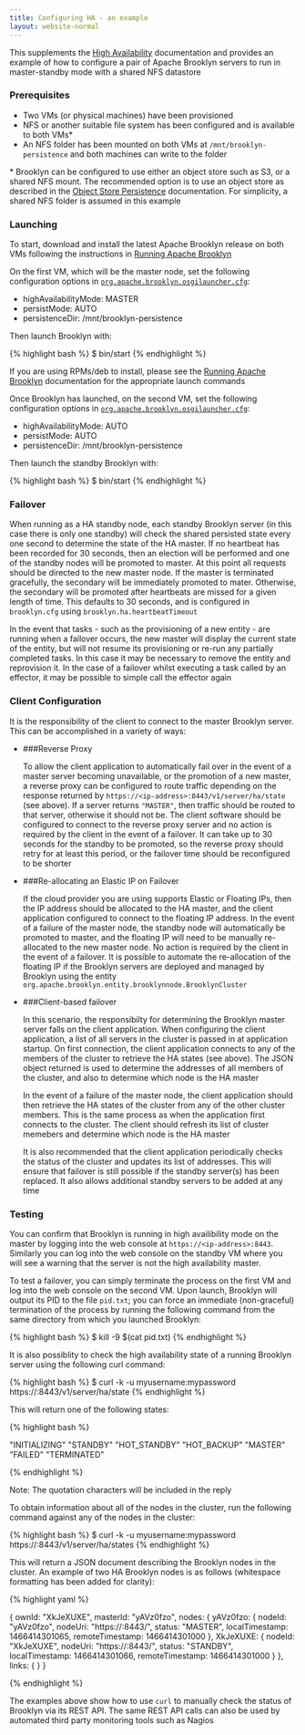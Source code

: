 ```yaml
---
title: Configuring HA - an example
layout: website-normal
---
```


This supplements the [High Availability](./) documentation
and provides an example of how to configure a pair of Apache Brooklyn servers to run in master-standby mode with a shared NFS datastore

### Prerequisites
- Two VMs (or physical machines) have been provisioned
- NFS or another suitable file system has been configured and is available to both VMs*
- An NFS folder has been mounted on both VMs at `/mnt/brooklyn-persistence` and both machines can write to the folder

\* Brooklyn can be configured to use either an object store such as S3, or a shared NFS mount. The recommended option is to use an object
store as described in the [Object Store Persistence](../persistence/#object-store-persistence) documentation. For simplicity, a shared NFS folder
is assumed in this example

### Launching
To start, download and install the latest Apache Brooklyn release on both VMs following the instructions in
[Running Apache Brooklyn](/guide/start/running.html)

On the first VM, which will be the master node, set the following configuration options in [`org.apache.brooklyn.osgilauncher.cfg`](../paths.html):

- highAvailabilityMode: MASTER
- persistMode: AUTO
- persistenceDir: /mnt/brooklyn-persistence

Then launch Brooklyn with:

{% highlight bash %}
$ bin/start
{% endhighlight %}

If you are using RPMs/deb to install, please see the [Running Apache Brooklyn](/guide/start/running.html) 
documentation for the appropriate launch commands

Once Brooklyn has launched, on the second VM, set the following configuration options in [`org.apache.brooklyn.osgilauncher.cfg`](../paths.html):

- highAvailabilityMode: AUTO
- persistMode: AUTO
- persistenceDir: /mnt/brooklyn-persistence

Then launch the standby Brooklyn with:

{% highlight bash %}
$ bin/start
{% endhighlight %}

### Failover
When running as a HA standby node, each standby Brooklyn server (in this case there is only one standby) will check the shared persisted state
every one second to determine the state of the HA master. If no heartbeat has been recorded for 30 seconds, then an election will be performed
and one of the standby nodes will be promoted to master. At this point all requests should be directed to the new master node.
If the master is terminated gracefully, the secondary will be immediately promoted to mater. Otherwise, the secondary will be promoted after 
heartbeats are missed for a given length of time. This defaults to 30 seconds, and is configured in `brooklyn.cfg` using 
`brooklyn.ha.heartbeatTimeout`

In the event that tasks - such as the provisioning of a new entity - are running when a failover occurs, the new master will display the current
state of the entity, but will not resume its provisioning or re-run any partially completed tasks. In this case it may be necessary
to remove the entity and reprovision it. In the case of a failover whilst executing a task called by an effector, it may be possible to simple
call the effector again

### Client Configuration
It is the responsibility of the client to connect to the master Brooklyn server. This can be accomplished in a variety of ways:

* ###Reverse Proxy

  To allow the client application to automatically fail over in the event of a master server becoming unavailable, or the promotion of a new master,
  a reverse proxy can be configured to route traffic depending on the response returned by `https://<ip-address>:8443/v1/server/ha/state` (see above).
  If a server returns `"MASTER"`, then traffic should be routed to that server, otherwise it should not be. The client software should be configured
  to connect to the reverse proxy server and no action is required by the client in the event of a failover. It can take up to 30 seconds for the
  standby to be promoted, so the reverse proxy should retry for at least this period, or the failover time should be reconfigured to be shorter

* ###Re-allocating an Elastic IP on Failover

  If the cloud provider you are using supports Elastic or Floating IPs, then the IP address should be allocated to the HA master, and the client
  application configured to connect to the floating IP address. In the event of a failure of the master node, the standby node will automatically
  be promoted to master, and the floating IP will need to be manually re-allocated to the new master node. No action is required by the client
  in the event of a failover. It is possible to automate the re-allocation of the floating IP if the Brooklyn servers are deployed and managed
  by Brooklyn using the entity `org.apache.brooklyn.entity.brooklynnode.BrooklynCluster`

* ###Client-based failover

  In this scenario, the responsibilty for determining the Brooklyn master server falls on the client application. When configuring the client
  application, a list of all servers in the cluster is passed in at application startup. On first connection, the client application connects to
  any of the members of the cluster to retrieve the HA states (see above). The JSON object returned is used to determine the addresses of all
  members of the cluster, and also to determine which node is the HA master

  In the event of a failure of the master node, the client application should then retrieve the HA states of the cluster from any of the other cluster
  members. This is the same process as when the application first connects to the cluster. The client should refresh its list of cluster memebers
  and determine which node is the HA master

  It is also recommended that the client application periodically checks the status of the cluster and updates its list of addresses. This will
  ensure that failover is still possible if the standby server(s) has been replaced. It also allows additional standby servers to be added at any
  time

### Testing
You can confirm that Brooklyn is running in high availibility mode on the master by logging into the web console at `https://<ip-address>:8443`.
Similarly you can log into the web console on the standby VM where you will see a warning that the server is not the high availability master.

To test a failover, you can simply terminate the process on the first VM and log into the web console on the second VM. Upon launch, Brooklyn will
output its PID to the file `pid.txt`; you can force an immediate (non-graceful) termination of the process by running the following command 
from the same directory from which you launched Brooklyn:

{% highlight bash %}
$ kill -9 $(cat pid.txt)
{% endhighlight %}

It is also possiblity to check the high availability state of a running Brooklyn server using the following curl command:

{% highlight bash %}
$ curl -k -u myusername:mypassword https://<ip-address>:8443/v1/server/ha/state
{% endhighlight %}

This will return one of the following states:

{% highlight bash %}

"INITIALIZING"
"STANDBY"
"HOT_STANDBY"
"HOT_BACKUP"
"MASTER"
"FAILED"
"TERMINATED"

{% endhighlight %}

Note: The quotation characters will be included in the reply

To obtain information about all of the nodes in the cluster, run the following command against any of the nodes in the cluster:

{% highlight bash %}
$ curl -k -u myusername:mypassword https://<ip-address>:8443/v1/server/ha/states
{% endhighlight %}

This will return a JSON document describing the Brooklyn nodes in the cluster. An example of two HA Brooklyn nodes is as follows (whitespace formatting has been
added for clarity):

{% highlight yaml %}

{
  ownId: "XkJeXUXE",
  masterId: "yAVz0fzo",
  nodes: {
    yAVz0fzo: {
      nodeId: "yAVz0fzo",
      nodeUri: "https://<server1-ip-address>:8443/",
      status: "MASTER",
      localTimestamp: 1466414301065,
      remoteTimestamp: 1466414301000
    },
    XkJeXUXE: {
      nodeId: "XkJeXUXE",
      nodeUri: "https://<server2-ip-address>:8443/",
      status: "STANDBY",
      localTimestamp: 1466414301066,
      remoteTimestamp: 1466414301000
    }
  },
  links: { }
}

{% endhighlight %}

The examples above show how to use `curl` to manually check the status of Brooklyn via its REST API. The same REST API calls can also be used by
automated third party monitoring tools such as Nagios 


